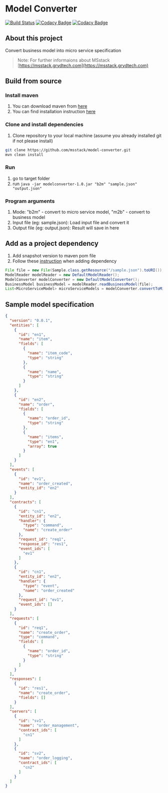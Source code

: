 # Model Converter
[![Build Status](https://travis-ci.com/msstack/model-converter.svg?branch=master)](https://travis-ci.com/msstack/model-converter)
[![Codacy Badge](https://api.codacy.com/project/badge/Grade/b657a3dfb6cc4b8082a346e85e97113f)](https://www.codacy.com/app/msstack/model-converter?utm_source=github.com&amp;utm_medium=referral&amp;utm_content=msstack/model-converter&amp;utm_campaign=Badge_Grade)
[![Codacy Badge](https://api.codacy.com/project/badge/Coverage/b657a3dfb6cc4b8082a346e85e97113f)](https://www.codacy.com/app/msstack/model-converter?utm_source=github.com&utm_medium=referral&utm_content=msstack/model-converter&utm_campaign=Badge_Coverage)

## About this project
Convert business model into micro service specification

>Note: For further informaions about MSstack [https://msstack.grydtech.com](https://msstack.grydtech.com)

## Build from source

### Install maven
1. You can download maven from [here](https://maven.apache.org/download.cgi)
2. You can find installation instruction [here](https://maven.apache.org/install.html)

### Clone and install dependencies
1. Clone repository to your local machine (assume you already installed git if not please install)
```bash
git clone https://github.com/msstack/model-converter.git
mvn clean install
```

### Run
1. go to target folder
2. run `java -jar modelconverter-1.0.jar "b2m" "sample.json" "output.json"`

### Program arguments
1. Mode: "b2m" - convert to micro service model, "m2b" - convert to business model
2. Input file (eg: sample.json): Load input file and convert it
3. Output file (eg: output.json): Result will save in here 

## Add as a project dependency
1. Add snapshot version to maven pom file
2. Follow these [instruction](https://packagecloud.io/msstack/msstack-artifacts) when adding dependency
```java
File file = new File(Sample.class.getResource("/sample.json").toURI());
ModelReader modelReader = new DefaultModelReader();
ModelConverter modelConverter = new DefaultModelConverter();
BusinessModel businessModel = modelReader.readBusinessModel(file);
List<MicroServiceModel> microServiceModels = modelConverter.convertToMicroServiceModel(businessModel);
```

## Sample model specification
```json
{
  "version": "0.0.1",
  "entities": [
    {
      "id": "en1",
      "name": "item",
      "fields": [
        {
          "name": "item_code",
          "type": "string"
        },
        {
          "name": "name",
          "type": "string"
        }
      ]
    },
    {
      "id": "en2",
      "name": "order",
      "fields": [
        {
          "name": "order_id",
          "type": "string"
        },
        {
          "name": "items",
          "type": "en1",
          "array": true
        }
      ]
    }
  ],
  "events": [
    {
      "id": "ev1",
      "name": "order_created",
      "entity_id": "en2"
    }
  ],
  "contracts": [
    {
      "id": "cn1",
      "entity_id": "en2",
      "handler": {
        "type": "command",
        "name": "create_order"
      },
      "request_id": "req1",
      "response_id": "res1",
      "event_ids": [
        "ev1"
      ]
    },
    {
      "id": "cn1",
      "entity_id": "en2",
      "handler": {
        "type": "event",
        "name": "order_created"
      },
      "request_id": "ev1",
      "event_ids": []
    }
  ],
  "requests": [
    {
      "id": "req1",
      "name": "create_order",
      "type": "command",
      "fields": [
        {
          "name": "order_id",
          "type": "string"
        }
      ]
    }
  ],
  "responses": [
    {
      "id": "res1",
      "name": "create_order",
      "fields": []
    }
  ],
  "servers": [
    {
      "id": "sv1",
      "name": "order_management",
      "contract_ids": [
        "cn1"
      ]
    },
    {
      "id": "sv2",
      "name": "order_logging",
      "contract_ids": [
        "cn2"
      ]
    }
  ]
}
```
